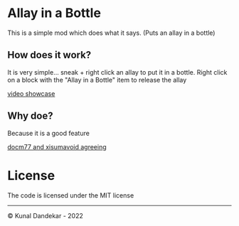 # Allay in a Bottle

This is a simple mod which does what it says. (Puts an allay in a bottle)

## How does it work?

It is very simple... sneak + right click an allay to put it in a bottle.
Right click on a block with the "Allay in a Bottle" item to release the allay

[video showcase](https://youtu.be/BPuqE1X-vN0)

## Why doe?

Because it is a good feature

[docm77 and xisumavoid agreeing](https://www.youtube.com/clip/Ugkx6wkQZ17IWVnvSuL6fhBg5voR10-hA7uR)


# License

The code is licensed under the MIT license 

---

©️ Kunal Dandekar - 2022